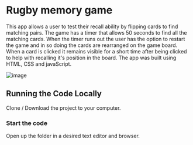 # Rugby memory game

This app allows a user to test their recall ability by flipping cards to find matching pairs. The game has a timer that allows 50 seconds to find all the matching cards. When the timer runs out the user has the option to restart the game and in so doing the cards are rearranged on the game board. When a card is clicked it remains visible for a short time after being clicked to help with recalling it's position in the board. The app was built using HTML, CSS and javaScript.

![image](https://github.com/johnnyd81/rugby-memory-game/assets/95863021/2d22e3a0-b9e1-4a03-acfe-40da370ab478)

## Running the Code Locally

Clone / Download the project to your computer.

### Start the code

Open up the folder in a desired text editor and browser.
